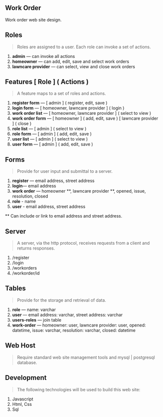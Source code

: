 Work Order
----------
Work order web site design.

Roles
-----
>Roles are assigned to a user. Each role can invoke a set of actions.
1. **admin** — can invoke all actions
2. **homeowner** — can add, edit, save and select work orders
3. **lawncare provider** — can select, view and close work orders

Features [ Role ] ( Actions )
-----------------------------
>A feature maps to a set of roles and actions.
1. **register form** — [ admin ] ( register, edit, save )
2. **login form** — [ homeowner, lawncare provider ] ( login )
3. **work order list** — [ homeowner, lawncare provider ] ( select to view )
4. **work order form** — [ homeowner ] ( add, edit, save ) [ lawncare provider ] ( close )
5. **role list** — [ admin ] ( select to view )
6. **role form** — [ admin ] ( add, edit, save )
7. **user list** — [ admin ] ( select to view )
8. **user form** — [ admin ] ( add, edit, save )

Forms
-----
>Provide for user input and submittal to a server.
1. **register** — email address, street address
2. **login**— email address
3. **work order** — homeowner **, lawncare provider **, opened, issue, resolution, closed
4. **role** - name
5. **user** - email address, street address

** Can include or link to email address and street address.

Server
------
>A server, via the http protocol, receives requests from a client and returns responses.
1. /register
2. /login
3. /workorders
4. /workorder/id

Tables
------
>Provide for the storage and retrieval of data.
1. **role** — name: varchar
2. **user** — email address: varchar, street address: varchar
3. **users-roles** — join table
3. **work-order** — homeowner: user, lawncare provider: user, opened: datetime, issue: varchar, resolution: varchar, closed: datetime

Web Host
--------
>Require standard web site management tools and mysql | postgresql database.

Development
-----------
>The following technologies will be used to build this web site:
1. Javascript
2. Html, Css
3. Sql
